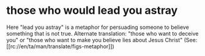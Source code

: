 # those who would lead you astray

Here "lead you astray" is a metaphor for persuading someone to believe something that is not true. Alternate translation: "those who want to deceive you" or "those who want to make you believe lies about Jesus Christ" (See: [[rc://en/ta/man/translate/figs-metaphor]])

